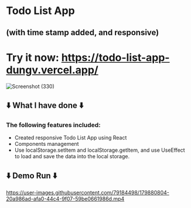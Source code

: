 
# Todo List App
## (with time stamp added, and responsive)

# Try it now: https://todo-list-app-dungv.vercel.app/

![Screenshot (330)](https://user-images.githubusercontent.com/79184498/179879968-0c8bfc47-28bc-457d-84ad-e5f41056a297.png)


## ⬇️ What I have done ⬇️
### The following features included:
- Created responsive Todo List App using React
- Components management
- Use localStorage.setItem and localStorage.getItem, and use UseEffect to load and save the data into the local storage.

## ⬇️ Demo Run ⬇️ 
https://user-images.githubusercontent.com/79184498/179880804-20a986ad-afa0-44c4-9f07-59be0661986d.mp4
